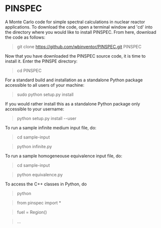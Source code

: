 PINSPEC
=======

A Monte Carlo code for simple spectral calculations in nuclear reactor applications. To download the code, open
a terminal window and 'cd' into the directory where you would like to install PINSPEC. From here, download the code
as follows:

   > git clone https://github.com/wbinventor/PINSPEC.git PINSPEC
   
Now that you have downloaded the PINSPEC source code, it is time to install it. Enter the PINSPE directory:

   > cd PINSPEC

For a standard build and installation as a standalone Python package accessible to all users of your machine:

   > sudo python setup.py install
   
If you would rather install this as a standalone Python package only accessible to your username:

   > python setup.py install --user

To run a sample infinite medium input file, do: 

   > cd sample-input

   > python infinite.py

To run a sample homogeneouse equivalence input file, do: 

   > cd sample-input

   > python equivalence.py

To access the C++ classes in Python, do

   > python

   > from pinspec import *

   > fuel = Region()

   > ...
